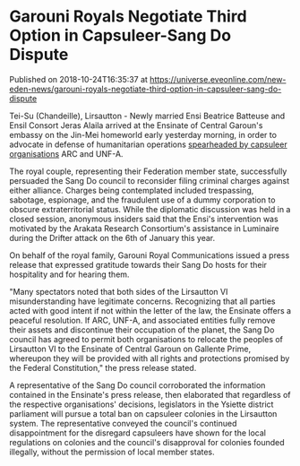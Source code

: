 # Garouni Royals Negotiate Third Option in Capsuleer-Sang Do Dispute
Published on 2018-10-24T16:35:37 at https://universe.eveonline.com/new-eden-news/garouni-royals-negotiate-third-option-in-capsuleer-sang-do-dispute

Tei-Su (Chandeille), Lirsautton - Newly married Ensi Beatrice Batteuse and Ensil Consort Jeras Alaila arrived at the Ensinate of Central Garoun's embassy on the Jin-Mei homeworld early yesterday morning, in order to advocate in defense of humanitarian operations [spearheaded by capsuleer organisations](https://community.eveonline.com/news/news-channels/world-news/sang-do-council-denounces-capsuleer-encroachment-issues-ultimatum/) ARC and UNF-A.

The royal couple, representing their Federation member state, successfully persuaded the Sang Do council to reconsider filing criminal charges against either alliance. Charges being contemplated included trespassing, sabotage, espionage, and the fraudulent use of a dummy corporation to obscure extraterritorial status. While the diplomatic discussion was held in a closed session, anonymous insiders said that the Ensi's intervention was motivated by the Arakata Research Consortium's assistance in Luminaire during the Drifter attack on the 6th of January this year.

On behalf of the royal family, Garouni Royal Communications issued a press release that expressed gratitude towards their Sang Do hosts for their hospitality and for hearing them.

"Many spectators noted that both sides of the Lirsautton VI misunderstanding have legitimate concerns. Recognizing that all parties acted with good intent if not within the letter of the law, the Ensinate offers a peaceful resolution. If ARC, UNF-A, and associated entities fully remove their assets and discontinue their occupation of the planet, the Sang Do council has agreed to permit both organisations to relocate the peoples of Lirsautton VI to the Ensinate of Central Garoun on Gallente Prime, whereupon they will be provided with all rights and protections promised by the Federal Constitution," the press release stated.

A representative of the Sang Do council corroborated the information contained in the Ensinate's press release, then elaborated that regardless of the respective organisations' decisions, legislators in the Ysiette district parliament will pursue a total ban on capsuleer colonies in the Lirsautton system. The representative conveyed the council's continued disappointment for the disregard capsuleers have shown for the local regulations on colonies and the council's disapproval for colonies founded illegally, without the permission of local member states.
